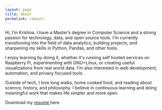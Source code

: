 ```yaml
---
layout: page
title: About
permalink: /about/
---
```

Hi, I’m Krishna. I have a Master’s degree in Computer Science and a strong passion for technology, data, and open source tools. I'm currently transitioning into the field of data analytics, building projects, and sharpening my skills in Python, Pandas, and other tools.

I enjoy learning by doing it, whether it's running self hosted services on Raspberry Pi, experimenting with GNU+Linux, or creating useful visualizations from real world data. I'm also interested in web development, automation, and privacy focused tools.

Outside of tech, I love long walks, home cooked food, and reading about science, history, and philosophy. I believe in continuous learning and doing meaningful work that makes life simpler and more open.

Download my <a href=""> resume </a> here.
